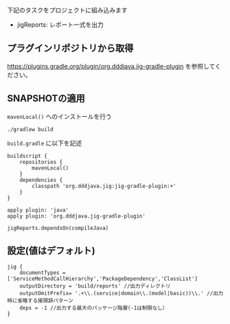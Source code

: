 下記のタスクをプロジェクトに組み込みます

* jigReports: レポート一式を出力

## プラグインリポジトリから取得

https://plugins.gradle.org/plugin/org.dddjava.jig-gradle-plugin を参照してください。

## SNAPSHOTの適用

`mavenLocal()` へのインストールを行う

```
./gradlew build
```

`build.gradle` に以下を記述

```
buildscript {
    repositories {
        mavenLocal()
    }
    dependencies {
        classpath 'org.dddjava.jig:jig-gradle-plugin:+'
    }
}

apply plugin: 'java'
apply plugin: 'org.dddjava.jig-gradle-plugin'

jigReports.dependsOn(compileJava)
```

## 設定(値はデフォルト)
```
jig {
    documentTypes = ['ServiceMethodCallHierarchy','PackageDependency','ClassList']
    outputDirectory = 'build/reports' //出力ディレクトリ
    outputOmitPrefix= '.+\\.(service|domain\\.(model|basic))\\.' //出力時に省略する接頭辞パターン
    deps = -1 //出力する最大のパッケージ階層(-1は制限なし）
}
```

